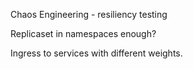 Chaos Engineering - resiliency testing

Replicaset in namespaces enough?

Ingress to services with different weights.